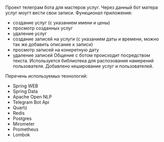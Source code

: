 Проект телеграм бота для мастеров услуг.
Через данный бот матера услуг моугт вести свои записи.
Функционал приложения:
 - создание услуг (с указанием имени и цены)
 - просмотр созданных услуг
 - удаление услуг
 - создание записей на услуги (с указанием даты и времени, можно так же добавить описание к записи)
 - просмотр записей на конкретную дату
 - удаление записей
Общение с ботом происходит посредством текста. Используется библиотека для распозования намерений пользователя.
Добавлено кеширование услуг и пользователей.

Перечень используемых технологий:
 - Spring WEB
 - Spring Data
 - Apache Open NLP
 - Telegram Bot Api
 - Quartz
 - Redis
 - Postgres
 - Mirometer
 - Prometheus
 - Lombok
